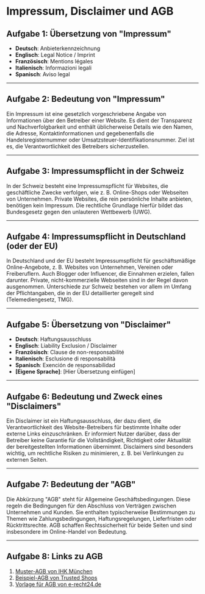 # Impressum, Disclaimer und AGB

## Aufgabe 1: Übersetzung von "Impressum"
- **Deutsch**: Anbieterkennzeichnung
- **Englisch**: Legal Notice / Imprint
- **Französisch**: Mentions légales
- **Italienisch**: Informazioni legali
- **Spanisch**: Aviso legal

---

## Aufgabe 2: Bedeutung von "Impressum"
Ein Impressum ist eine gesetzlich vorgeschriebene Angabe von Informationen über den Betreiber einer Website. Es dient der Transparenz und Nachverfolgbarkeit und enthält üblicherweise Details wie den Namen, die Adresse, Kontaktinformationen und gegebenenfalls die Handelsregisternummer oder Umsatzsteuer-Identifikationsnummer. Ziel ist es, die Verantwortlichkeit des Betreibers sicherzustellen.

---

## Aufgabe 3: Impressumspflicht in der Schweiz
In der Schweiz besteht eine Impressumspflicht für Websites, die geschäftliche Zwecke verfolgen, wie z. B. Online-Shops oder Webseiten von Unternehmen. Private Websites, die rein persönliche Inhalte anbieten, benötigen kein Impressum. Die rechtliche Grundlage hierfür bildet das Bundesgesetz gegen den unlauteren Wettbewerb (UWG).

---

## Aufgabe 4: Impressumspflicht in Deutschland (oder der EU)
In Deutschland und der EU besteht Impressumspflicht für geschäftsmäßige Online-Angebote, z. B. Websites von Unternehmen, Vereinen oder Freiberuflern. Auch Blogger oder Influencer, die Einnahmen erzielen, fallen darunter. Private, nicht-kommerzielle Webseiten sind in der Regel davon ausgenommen. Unterschiede zur Schweiz bestehen vor allem im Umfang der Pflichtangaben, die in der EU detaillierter geregelt sind (Telemediengesetz, TMG).

---

## Aufgabe 5: Übersetzung von "Disclaimer"
- **Deutsch**: Haftungsausschluss
- **Englisch**: Liability Exclusion / Disclaimer
- **Französisch**: Clause de non-responsabilité
- **Italienisch**: Esclusione di responsabilità
- **Spanisch**: Exención de responsabilidad
- **[Eigene Sprache]**: [Hier Übersetzung einfügen]

---

## Aufgabe 6: Bedeutung und Zweck eines "Disclaimers"
Ein Disclaimer ist ein Haftungsausschluss, der dazu dient, die Verantwortlichkeit des Website-Betreibers für bestimmte Inhalte oder externe Links einzuschränken. Er informiert Nutzer darüber, dass der Betreiber keine Garantie für die Vollständigkeit, Richtigkeit oder Aktualität der bereitgestellten Informationen übernimmt. Disclaimers sind besonders wichtig, um rechtliche Risiken zu minimieren, z. B. bei Verlinkungen zu externen Seiten.

---

## Aufgabe 7: Bedeutung der "AGB"
Die Abkürzung "AGB" steht für Allgemeine Geschäftsbedingungen. Diese regeln die Bedingungen für den Abschluss von Verträgen zwischen Unternehmen und Kunden. Sie enthalten typischerweise Bestimmungen zu Themen wie Zahlungsbedingungen, Haftungsregelungen, Lieferfristen oder Rücktrittsrechte. AGB schaffen Rechtssicherheit für beide Seiten und sind insbesondere im Online-Handel von Bedeutung.

---

## Aufgabe 8: Links zu AGB
1. [Muster-AGB von IHK München](https://www.muenchen.ihk.de/de/recht/muster-texte/Muster-AGB.html)
2. [Beispiel-AGB von Trusted Shops](https://www.trustedshops.com/agb)
3. [Vorlage für AGB von e-recht24.de](https://www.e-recht24.de/muster-agb-generator.html)
